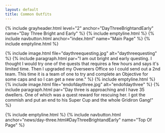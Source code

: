 ```yaml
---
layout: default
title: Common Outfits
---
```

{% include grayheader.html level="2" anchor="DayThreeBrightandEarly" name="Day Three Bright and Early" %}
{% include emptyline.html %}
{% include navbutton.html anchor="index.html" name="Main Page" %}
{% include emptyline.html %}

{% include image.html file="daythreequesting.jpg" alt="daythreequesting" %}
{% include paragraph.html par="I am out bright and early questing. I thought I would try one of the quests that requires a few hours and says it's limited time. Then I upgraded my Overseers Office so I could send out a 2nd team. This time it is a team of one to try and complete an Objective for some caps and so I can get a new one." %}
{% include emptyline.html %}
{% include image.html file="endofdaythree.jpg" alt="endofdaythree" %}
{% include paragraph.html par="Day three is approaching and I have 35 dwellers. One of which was a quest reward for rescuing her. I got the commish and put an end to his Super Cup and the whole Gridiron Gang!" %}

{% include emptyline.html %}
{% include navbutton.html anchor="news/day-three.html#DayThreeBrightandEarly" name="Top Of Page" %}
